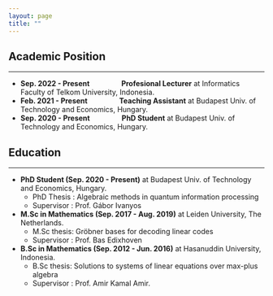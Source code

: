 ```yaml
---
layout: page
title: ""
---
```

## Academic Position
---
* <b>Sep. 2022 - Present &emsp;&emsp;&emsp;&emsp; Profesional Lecturer</b> at Informatics Faculty of Telkom University, Indonesia.
* <b>Feb. 2021 - Present &emsp;&emsp;&emsp;&emsp; Teaching Assistant</b> at Budapest Univ. of Technology and Economics, Hungary.
* <b>Sep. 2020 - Present &emsp;&emsp;&emsp;&emsp; PhD Student</b> at Budapest Univ. of Technology and Economics, Hungary.

## Education
---
* <b>PhD Student (Sep. 2020 - Present)</b> at Budapest Univ. of Technology and Economics, Hungary.
  * PhD Thesis : Algebraic methods in quantum information processing
  * Supervisor : Prof. Gábor Ivanyos
* <b>M.Sc in Mathematics (Sep. 2017 - Aug. 2019)</b> at Leiden University, The Netherlands.
  * M.Sc thesis: Gröbner bases for decoding linear codes
  * Supervisor : Prof. Bas Edixhoven
* <b>B.Sc in Mathematics (Sep. 2012 - Jun. 2016)</b> at Hasanuddin University, Indonesia.
  * B.Sc thesis: Solutions to systems of linear equations over max-plus algebra
  * Supervisor : Prof. Amir Kamal Amir.
